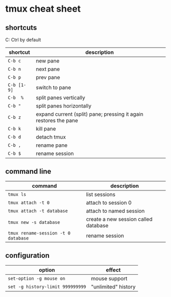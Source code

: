 # tmux cheat sheet

## shortcuts

C: Ctrl by default

shortcut | description
------------ | -------------
`C-b c` | new pane
`C-b n` | next pane
`C-b p` | prev pane
`C-b [1-9]` | switch to pane
`C-b  %` | split panes vertically
`C-b "` | split panes horizontally
`C-b z` | expand current (split) pane; pressing it again restores the pane
`C-b k` | kill pane
`C-b d` | detach tmux
`C-b ,` | rename pane
`C-b $` | rename session


## command line

command | description
------------ | -------------
`tmux ls` | list sessions
`tmux attach -t 0` | attach to session 0
`tmux attach -t database` | attach to named session
`tmux new -s database` | create a new session called database
`tmux rename-session -t 0 database` | rename session

## configuration

option | effect
------------ | -------------
`set-option -g mouse on` | mouse support
`set -g history-limit 999999999` |  "unlimited" history
